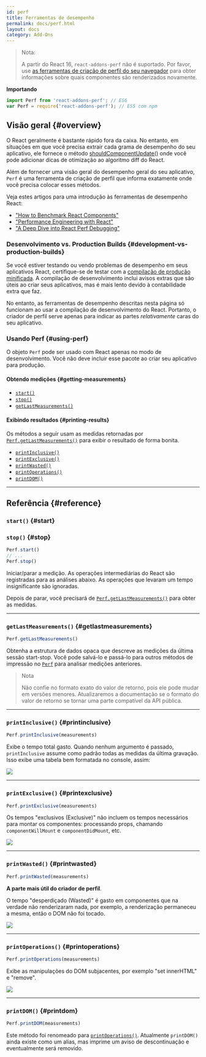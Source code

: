 ```yaml
---
id: perf
title: Ferramentas de desempenho
permalink: docs/perf.html
layout: docs
category: Add-Ons
---
```


> Nota:
>
> A partir do React 16, `react-addons-perf` não é suportado. Por favor, use [as ferramentas de criação de perfil do seu navegador](/docs/optimizing-performance.html#profiling-components-with-the-chrome-performance-tab) para obter informações sobre quais componentes são renderizados novamente.

**Importando**

```javascript
import Perf from 'react-addons-perf'; // ES6
var Perf = require('react-addons-perf'); // ES5 com npm
```


## Visão geral {#overview}

O React geralmente é bastante rápido fora da caixa. No entanto, em situações em que você precisa extrair cada grama de desempenho do seu aplicativo, ele fornece o método [shouldComponentUpdate()](/docs/react-component.html#shouldcomponentupdate) onde você pode adicionar dicas de otimização ao algoritmo diff do React.

Além de fornecer uma visão geral do desempenho geral do seu aplicativo, `Perf` é uma ferramenta de criação de perfil que informa exatamente onde você precisa colocar esses métodos.

Veja estes artigos para uma introdução às ferramentas de desempenho React:

 - ["How to Benchmark React Components"](https://medium.com/code-life/how-to-benchmark-react-components-the-quick-and-dirty-guide-f595baf1014c)
 - ["Performance Engineering with React"](https://benchling.engineering/performance-engineering-with-react-e03013e53285)
 - ["A Deep Dive into React Perf Debugging"](https://benchling.engineering/a-deep-dive-into-react-perf-debugging-fd2063f5a667) 

### Desenvolvimento vs. Production Builds {#development-vs-production-builds}

Se você estiver testando ou vendo problemas de desempenho em seus aplicativos React, certifique-se de testar com a [compilação de produção minificada](/downloads.html). A compilação de desenvolvimento inclui avisos extras que são úteis ao criar seus aplicativos, mas é mais lento devido à contabilidade extra que faz.

No entanto, as ferramentas de desempenho descritas nesta página só funcionam ao usar a compilação de desenvolvimento do React. Portanto, o criador de perfil serve apenas para indicar as partes _relativamente_ caras do seu aplicativo.

### Usando Perf {#using-perf}

O objeto `Perf` pode ser usado com React apenas no modo de desenvolvimento. Você não deve incluir esse pacote ao criar seu aplicativo para produção.

#### Obtendo medições {#getting-measurements}

 - [`start()`](#start)
 - [`stop()`](#stop)
 - [`getLastMeasurements()`](#getlastmeasurements)

#### Exibindo resultados {#printing-results}

Os métodos a seguir usam as medidas retornadas por [`Perf.getLastMeasurements()`](#getlastmeasurements) para exibir o resultado de forma bonita.

 - [`printInclusive()`](#printinclusive)
 - [`printExclusive()`](#printexclusive)
 - [`printWasted()`](#printwasted)
 - [`printOperations()`](#printoperations)
 - [`printDOM()`](#printdom)

* * *

## Referência {#reference}

### `start()` {#start}
### `stop()` {#stop}

```javascript
Perf.start()
// ...
Perf.stop()
```

Iniciar/parar a medição. As operações intermediárias do React são registradas para as análises abaixo. As operações que levaram um tempo insignificante são ignoradas.

Depois de parar, você precisará de [`Perf.getLastMeasurements()`](#getlastmeasurements) para obter as medidas.

* * *

### `getLastMeasurements()` {#getlastmeasurements}

```javascript
Perf.getLastMeasurements()
```

Obtenha a estrutura de dados opaca que descreve as medições da última sessão start-stop. Você pode salvá-lo e passá-lo para outros métodos de impressão no [`Perf`](#printing-results) para analisar medições anteriores.

> Nota
>
> Não confie no formato exato do valor de retorno, pois ele pode mudar em versões menores. Atualizaremos a documentação se o formato do valor de retorno se tornar uma parte compatível da API pública.

* * *

### `printInclusive()` {#printinclusive}

```javascript
Perf.printInclusive(measurements)
```

Exibe o tempo total gasto. Quando nenhum argumento é passado, `printInclusive` assume como padrão todas as medidas da última gravação. Isso exibe uma tabela bem formatada no console, assim:

![](../images/docs/perf-inclusive.png)

* * *

### `printExclusive()` {#printexclusive}

```javascript
Perf.printExclusive(measurements)
```

Os tempos "exclusivos (Exclusive)" não incluem os tempos necessários para montar os componentes: processando props, chamando `componentWillMount` e `componentDidMount`, etc.

![](../images/docs/perf-exclusive.png)

* * *

### `printWasted()` {#printwasted}

```javascript
Perf.printWasted(measurements)
```

**A parte mais útil do criador de perfil**.

O tempo "desperdiçado (Wasted)" é gasto em componentes que na verdade não renderizaram nada, por exemplo, a renderização permaneceu a mesma, então o DOM não foi tocado.

![](../images/docs/perf-wasted.png)

* * *

### `printOperations()` {#printoperations}

```javascript
Perf.printOperations(measurements)
```

Exibe as manipulações do DOM subjacentes, por exemplo "set innerHTML" e "remove".

![](../images/docs/perf-dom.png)

* * *

### `printDOM()` {#printdom}

```javascript
Perf.printDOM(measurements)
```

Este método foi renomeado para [`printOperations()`](#printoperations). Atualmente `printDOM()` ainda existe como um alias, mas imprime um aviso de descontinuação e eventualmente será removido.
